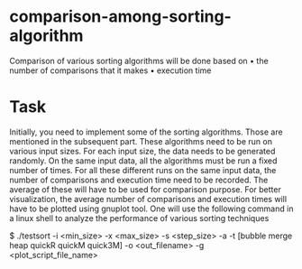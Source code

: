 # comparison-among-sorting-algorithm
Comparison of various sorting algorithms will be done based on • the number of comparisons that it makes • execution time
# Task
Initially, you need to implement some of the sorting algorithms. Those are mentioned in the subsequent part. These
algorithms need to be run on various input sizes. For each input size, the data needs to be generated randomly. On the
same input data, all the algorithms must be run a fixed number of times. For all these different runs on the same input
data, the number of comparisons and execution time need to be recorded. The average of these will have to be used for
comparison purpose. For better visualization, the average number of comparisons and execution times will have to be
plotted using gnuplot tool.
One will use the following command in a linux shell to analyze the performance of various sorting techniques

$ ./testsort -i <min_size> -x <max_size> -s <step_size> -a <avg> -t [bubble merge heap
quickR quickM quick3M] -o <out_filename> -g <plot_script_file_name>
